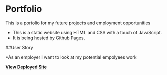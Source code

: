 # Portfolio
This is a portolio for my future projects and employment opportunities

* This is a static website using HTML and CSS with a touch of JavaScript.
* It is being hosted by Github Pages.

##User Story

*As an employer I want to look at my potential empolyees work

**[View Deployed Site](https://joshf2797.github.io/Portfolio/)**